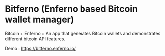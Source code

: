 Bitferno (Enferno based Bitcoin wallet manager)
==============================================

Bitcoin + Enferno :: An app that generates Bitcoin wallets and demonstrates different bitcoin API features.

Demo : https://bitferno.enferno.io/
